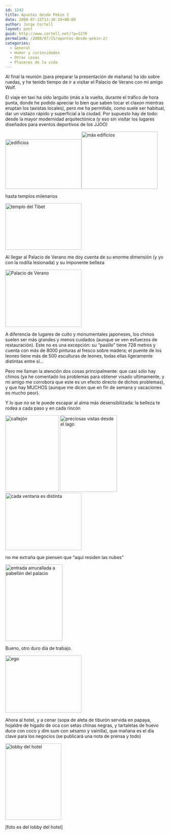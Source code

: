 ```yaml
---
id: 1242
title: Apuntes desde Pekin 2
date: 2008-07-15T13:30:19+00:00
author: Jorge Cortell
layout: post
guid: http://www.cortell.net/?p=1270
permalink: /2008/07/15/apuntes-desde-pekin-2/
categories:
  - General
  - Humor y curiosidades
  - Otras cosas
  - Placeres de la vida
---
```

Al final la reunión (para preparar la presentación de mañana) ha ido sobre ruedas, y he tenido tiempo de ir a visitar el Palacio de Verano con mi amigo Wolf.

El viaje en taxi ha sido larguito (más a la vuelta, durante el tráfico de hora punta, donde he podido apreciar lo bien que saben tocar el claxon mientras eruptan los taxistas locales), pero me ha permitido, como suele ser habitual, dar un vistazo rápido y superficial a la ciudad. Por supuesto hay de todo: desde la mayor modernidad arquitectónica (y eso sin visitar los lugares diseñados para eventos deportivos de los JJOO)

 <img src="http://farm4.static.flickr.com/3068/2670412597_65da4428e3_m.jpg" alt="edificios" width="240" height="156" /><img src="http://farm4.static.flickr.com/3249/2670413211_f5efa87a4b_m.jpg" alt="más edificios" width="240" height="180" />

hasta templos milenarios

<img src="http://farm4.static.flickr.com/3114/2671234128_b8ffeec2c2_m.jpg" alt="templo del Tibet" width="240" height="146" />

Al llegar al Palacio de Verano me doy cuenta de su enorme dimensión (y yo con la rodilla lesionada) y su imponente belleza

<img src="http://farm4.static.flickr.com/3147/2671234460_0ce360dc2f_m.jpg" alt="Palacio de Verano" width="240" height="180" />

A diferencia de lugares de culto y monumentales japoneses, los chinos suelen ser más grandes y menos cuidados (aunque se ven esfuerzos de restauración). Este no es una excepción: su &#8220;pasillo&#8221; tiene 728 metros y cuenta con más de 8000 pinturas al fresco sobre madera; el puente de los leones tiene más de 500 esculturas de leones, todas ellas ligeramente distintas entre sí&#8230;

Pero me llaman la atención dos cosas principalmente: que casi sólo hay chinos (ya he comentado los problemas para obtener visado ultimamente, y mi amigo me corrobora que este es un efecto directo de dichos problemas), y que hay MUCHOS (aunque me dicen que en fin de semana y vacaciones es mucho peor).

Y lo que no se le puede escapar al alma más desensibilizada: la belleza te rodea a cada paso y en cada rincón

<img src="http://farm4.static.flickr.com/3272/2671234548_69e5e924c8_m.jpg" alt="callejón" width="168" height="240" />

<img src="http://farm4.static.flickr.com/3134/2670412799_b08a63eba0_m.jpg" alt="preciosas vistas desde el lago" width="180" height="240" />

<img src="http://farm4.static.flickr.com/3240/2670412723_e6cacd9e27_m.jpg" alt="cada ventana es distinta" width="240" height="180" />

no me extraña que piensen que &#8220;aquí residen las nubes&#8221;

<img src="http://farm4.static.flickr.com/3158/2671234316_9d7457e5c3_m.jpg" alt="entrada amurallada a pabellón del palacio" width="180" height="240" />

Bueno, otro duro día de trabajo.

<img src="http://farm4.static.flickr.com/3003/2670412975_b8d4116795_m.jpg" alt="ego" width="240" height="180" />

Ahora al hotel, y a cenar (sopa de aleta de tiburón servida en papaya, hojaldre de hígado de oca con setas chinas negras, y tartaletas de huevo duce con coco y dim sum con sésamo y vainilla), que mañana es el día clave para los negocios (se publicará una nota de prensa y todo)

<img src="http://farm4.static.flickr.com/3280/2670413339_1d4b3d1ce4_m.jpg" alt="lobby del hotel" width="176" height="240" />

[foto es del lobby del hotel]